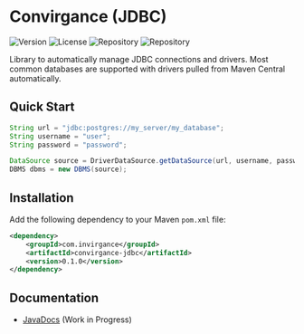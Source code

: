 # Convirgance (JDBC)

![Version](https://img.shields.io/badge/Version-pre&dash;release-blue) ![License](https://img.shields.io/badge/License-MIT-green) ![Repository](https://img.shields.io/badge/Platform-Java-gold) ![Repository](https://img.shields.io/badge/Repository-n/a-red)

Library to automatically manage JDBC connections and drivers. Most common databases are supported with drivers pulled from Maven Central automatically.

## Quick Start

```java
String url = "jdbc:postgres://my_server/my_database";
String username = "user";
String password = "password";

DataSource source = DriverDataSource.getDataSource(url, username, password);
DBMS dbms = new DBMS(source);
```

## Installation

Add the following dependency to your Maven `pom.xml` file:

```xml
<dependency>
    <groupId>com.invirgance</groupId>
    <artifactId>convirgance-jdbc</artifactId>
    <version>0.1.0</version>
</dependency>
```

## Documentation

- [JavaDocs](https://docs.invirgance.com/javadocs/convirgance-jdbc/0.1.0-SNAPSHOT/) (Work in Progress)
